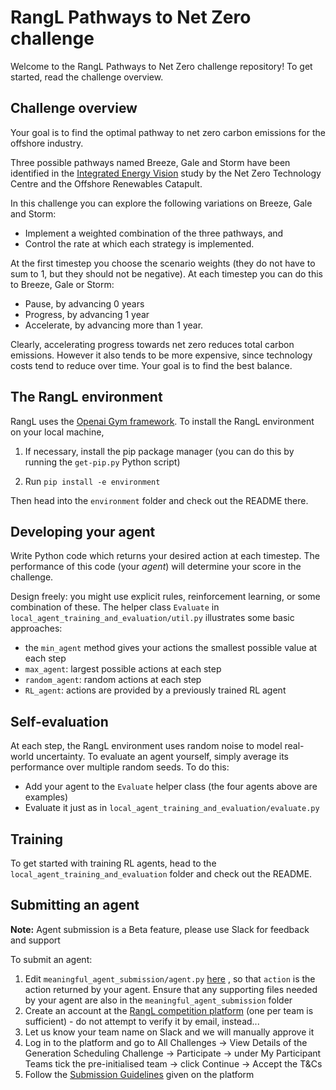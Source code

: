 # RangL Pathways to Net Zero challenge

Welcome to the RangL Pathways to Net Zero challenge repository! To get started, read the challenge overview.

## Challenge overview

Your goal is to find the optimal pathway to net zero carbon emissions for the offshore industry.

Three possible pathways named Breeze, Gale and Storm have been identified in the [Integrated Energy Vision](https://ore.catapult.org.uk/press-releases/reimagining-a-net-zero-north-sea-an-integrated-energy-vision-for-2050/) study by the Net Zero Technology Centre and the Offshore Renewables Catapult. 

In this challenge you can explore the following variations on Breeze, Gale and Storm:

* Implement a weighted combination of the three pathways, and
* Control the rate at which each strategy is implemented.

At the first timestep you choose the scenario weights (they do not have to sum to 1, but they should not be negative). At each timestep you can do this to Breeze, Gale or Storm:

* Pause, by advancing 0 years
* Progress, by advancing 1 year
* Accelerate, by advancing more than 1 year.

Clearly, accelerating progress towards net zero reduces total carbon emissions. However it also tends to be more expensive, since technology costs tend to reduce over time. Your goal is to find the best balance.

## The RangL environment

RangL uses the [Openai Gym framework](https://gym.openai.com). To install the RangL environment on your local machine, 

1. If necessary, install the pip package manager (you can do this by running the `get-pip.py` Python script)

2. Run `pip install -e environment`

Then head into the `environment` folder and check out the README there.

## Developing your agent

Write Python code which returns your desired action at each timestep. The performance of this code (your _agent_) will determine your score in the challenge. 

Design freely: you might use explicit rules, reinforcement learning, or some combination of these. The helper class `Evaluate` in `local_agent_training_and_evaluation/util.py` illustrates some basic approaches:

* the `min_agent` method gives your actions the smallest possible value at each step
* `max_agent`: largest possible actions at each step
* `random_agent`: random actions at each step
* `RL_agent`: actions are provided by a previously trained RL agent

## Self-evaluation

At each step, the RangL environment uses random noise to model real-world uncertainty. To evaluate an agent yourself, simply average its performance over multiple random seeds. To do this:

* Add your agent to the `Evaluate` helper class (the four agents above are examples)
* Evaluate it just as in `local_agent_training_and_evaluation/evaluate.py`

## Training 

To get started with training RL agents, head to the `local_agent_training_and_evaluation` folder and check out the README.

## Submitting an agent

**Note:** Agent submission is a Beta feature, please use Slack for feedback and support

To submit an agent: 

1. Edit `meaningful_agent_submission/agent.py` [here](https://github.com/moriartyjm/netzerotc/blob/fbe5b7cb003651a0d06061e4bb8eacf2a81360e5/meaningful_agent_submission/agent.py#L33) , so that `action` is the action returned by your agent. Ensure that any supporting files needed by your agent are also in the `meaningful_agent_submission` folder
2. Create an account at the [RangL competition platform](http://challenge1-rangl.uksouth.cloudapp.azure.com:8888) (one per team is sufficient) - do not attempt to verify it by email, instead...
3. Let us know your team name on Slack and we will manually approve it
4. Log in to the platform and go to All Challenges -> View Details of the Generation Scheduling Challenge -> Participate -> under My Participant Teams tick the pre-initialised team -> click Continue -> Accept the T&Cs
5. Follow the [Submission Guidelines](http://challenge1-rangl.uksouth.cloudapp.azure.com:8888/web/challenges/challenge-page/1/submission) given on the platform
 
